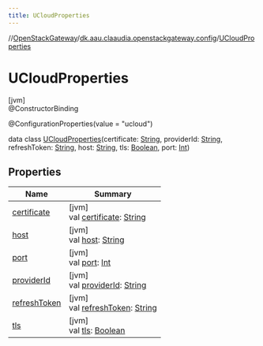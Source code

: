```yaml
---
title: UCloudProperties
---
```

//[OpenStackGateway](../../../index.html)/[dk.aau.claaudia.openstackgateway.config](../index.html)/[UCloudProperties](index.html)



# UCloudProperties



[jvm]\
@ConstructorBinding



@ConfigurationProperties(value = "ucloud")



data class [UCloudProperties](index.html)(certificate: [String](https://kotlinlang.org/api/latest/jvm/stdlib/kotlin/-string/index.html), providerId: [String](https://kotlinlang.org/api/latest/jvm/stdlib/kotlin/-string/index.html), refreshToken: [String](https://kotlinlang.org/api/latest/jvm/stdlib/kotlin/-string/index.html), host: [String](https://kotlinlang.org/api/latest/jvm/stdlib/kotlin/-string/index.html), tls: [Boolean](https://kotlinlang.org/api/latest/jvm/stdlib/kotlin/-boolean/index.html), port: [Int](https://kotlinlang.org/api/latest/jvm/stdlib/kotlin/-int/index.html))



## Properties


| Name | Summary |
|---|---|
| [certificate](certificate.html) | [jvm]<br>val [certificate](certificate.html): [String](https://kotlinlang.org/api/latest/jvm/stdlib/kotlin/-string/index.html) |
| [host](host.html) | [jvm]<br>val [host](host.html): [String](https://kotlinlang.org/api/latest/jvm/stdlib/kotlin/-string/index.html) |
| [port](port.html) | [jvm]<br>val [port](port.html): [Int](https://kotlinlang.org/api/latest/jvm/stdlib/kotlin/-int/index.html) |
| [providerId](provider-id.html) | [jvm]<br>val [providerId](provider-id.html): [String](https://kotlinlang.org/api/latest/jvm/stdlib/kotlin/-string/index.html) |
| [refreshToken](refresh-token.html) | [jvm]<br>val [refreshToken](refresh-token.html): [String](https://kotlinlang.org/api/latest/jvm/stdlib/kotlin/-string/index.html) |
| [tls](tls.html) | [jvm]<br>val [tls](tls.html): [Boolean](https://kotlinlang.org/api/latest/jvm/stdlib/kotlin/-boolean/index.html) |

